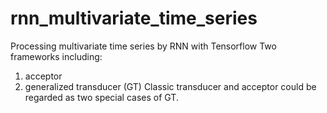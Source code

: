 # rnn_multivariate_time_series
Processing multivariate time series by RNN with Tensorflow
Two frameworks including:
1. acceptor
2. generalized transducer (GT)
Classic transducer and acceptor could be regarded as two special cases of GT.

